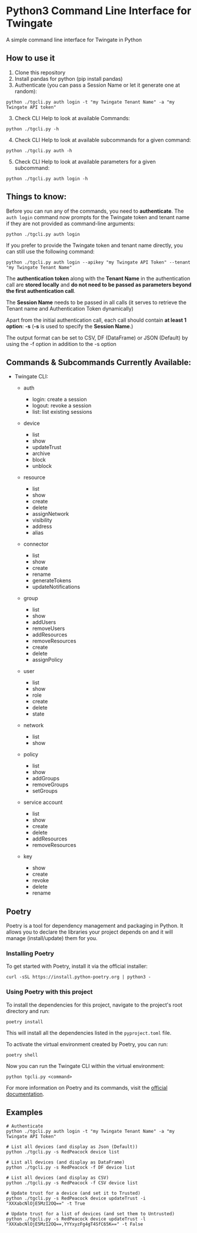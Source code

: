 # Python3 Command Line Interface for Twingate

A simple command line interface for Twingate in Python

## How to use it

1. Clone this repository
2. Install pandas for python (pip install pandas)
3. Authenticate (you can pass a Session Name or let it generate one at random):

```
python ./tgcli.py auth login -t "my Twingate Tenant Name" -a "my Twingate API token"
```

3. Check CLI Help to look at available Commands:

```
python ./tgcli.py -h
```

4. Check CLI Help to look at available subcommands for a given command:

```
python ./tgcli.py auth -h
```

5. Check CLI Help to look at available parameters for a given subcommand:
```
python ./tgcli.py auth login -h
```

## Things to know:

Before you can run any of the commands, you need to **authenticate**. The `auth login` command now prompts for the Twingate token and tenant name if they are not provided as command-line arguments:

```
python ./tgcli.py auth login
```

If you prefer to provide the Twingate token and tenant name directly, you can still use the following command:

```
python ./tgcli.py auth login --apikey "my Twingate API Token" --tenant "my Twingate Tenant Name"
```

The **authentication token** along with the **Tenant Name** in the authentication call are **stored locally** and **do not need to be passed as parameters beyond the first authentication call**.

The **Session Name** needs to be passed in all calls (it serves to retrieve the Tenant name and Authentication Token dynamically)

Apart from the initial authentication call, each call should contain **at least 1 option**: **-s** (**-s** is used to specify the **Session Name**.)

The output format can be set to CSV, DF (DataFrame) or JSON (Default) by using the -f option in addition to the -s option


## Commands & Subcommands Currently Available:

* Twingate CLI:

  * auth
    * login: create a session
    * logout: revoke a session
    * list: list existing sessions

  * device
    * list
    * show
    * updateTrust
    * archive
    * block
    * unblock

  * resource
    * list
    * show
    * create
    * delete
    * assignNetwork
    * visibility
    * address
    * alias

  * connector
    * list
    * show
    * create
    * rename
    * generateTokens
    * updateNotifications

  * group
    * list
    * show
    * addUsers
    * removeUsers
    * addResources
    * removeResources
    * create
    * delete
    * assignPolicy

  * user
    * list
    * show
    * role
    * create
    * delete
    * state

  * network
    * list
    * show
  
  * policy
    * list
    * show
    * addGroups
    * removeGroups
    * setGroups

  * service account
    * list
    * show
    * create
    * delete
    * addResources 
    * removeResources

  * key
    * show
    * create
    * revoke
    * delete
    * rename
    

## Poetry

Poetry is a tool for dependency management and packaging in Python. It allows you to declare the libraries your project depends on and it will manage (install/update) them for you.

### Installing Poetry

To get started with Poetry, install it via the official installer:

```
curl -sSL https://install.python-poetry.org | python3 -
```

### Using Poetry with this project

To install the dependencies for this project, navigate to the project's root directory and run:

```
poetry install
```

This will install all the dependencies listed in the `pyproject.toml` file.

To activate the virtual environment created by Poetry, you can run:

```
poetry shell
```

Now you can run the Twingate CLI within the virtual environment:

```
python tgcli.py <command>
```

For more information on Poetry and its commands, visit the [official documentation](https://python-poetry.org/docs/).

## Examples
```
# Authenticate
python ./tgcli.py auth login -t "my Twingate Tenant Name" -a "my Twingate API Token"
```

```
# List all devices (and display as Json (Default))
python ./tgcli.py -s RedPeacock device list
```

```
# List all devices (and display as DataFrame)
python ./tgcli.py -s RedPeacock -f DF device list
```

```
# List all devices (and display as CSV)
python ./tgcli.py -s RedPeacock -f CSV device list
```

```
# Update trust for a device (and set it to Trusted)
python ./tgcli.py -s RedPeacock device updateTrust -i "XXXabcNlOjE5MzI2OQ==" -t True
```

```
# Update trust for a list of devices (and set them to Untrusted)
python ./tgcli.py -s RedPeacock device updateTrust -l "XXXabcNlOjE5MzI2OQ==,YYYxyzFg4gT4SfC65K==" -t False
```
